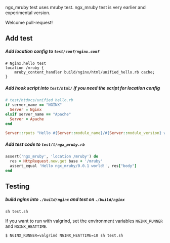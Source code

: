 ngx_mruby test uses mruby test.
ngx_mruby test is very earlier and experimental version. 

Welcome pull-request!
## Add test
##### Add location config to ``test/conf/nginx.conf``
```nginx
# Nginx.hello test
location /mruby {
    mruby_content_handler build/nginx/html/unified_hello.rb cache;
}
```
##### Add hook script into ``test/html/`` if you need the script for location config
```ruby
# test/htdocs/unified_hello.rb
if server_name == "NGINX"
  Server = Nginx
elsif server_name == "Apache"
  Server = Apache
end

Server::rputs "Hello #{Server::module_name}/#{Server::module_version} world!"
```
##### Add test code to ``test/t/ngx_mruby.rb``
```ruby
assert('ngx_mruby', 'location /mruby') do
  res = HttpRequest.new.get base + '/mruby'
  assert_equal 'Hello ngx_mruby/0.0.1 world!', res["body"]
end
```
## Testing
##### build nginx into ``./build/nginx`` and test on ``./build/nginx``
```
sh test.sh
```

If you want to run with valgrind, set the environment variables `NGINX_RUNNER` and `NGINX_HEATTIME`.

```console
$ NGINX_RUNNER=valgrind NGINX_HEATTIME=10 sh test.sh
```
